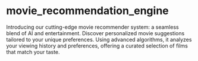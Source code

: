 # movie_recommendation_engine
Introducing our cutting-edge movie recommender system: a seamless blend of AI and entertainment. Discover personalized movie suggestions tailored to your unique preferences. Using advanced algorithms, it analyzes your viewing history and preferences, offering a curated selection of films that match your taste.
